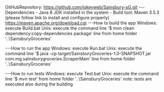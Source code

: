 GitHubRepository: https://github.com/jokeyweb/Sainsbury-sG.git
---Dependencies
		- Java 8 JDK installed in the system
		- Build tool: Maven 3.5.3 (please follow link to install and configure properly)
						https://maven.apache.org/download.cgi
---How to build the app
		Windows: execute Build.bat
		Unix: execute the command line '$ mvn clean dependency:copy-dependencies package' line from home folder '..\SainsburyGroceries'

---How to run the app
		Windows: execute Run.bat
		Unix: execute the command line '$ java -cp target/SainsburyGroceries-1.0-SNAPSHOT.jar com.mg.sainsburygroceries.ScraperMain' line from home folder '..\SainsburyGroceries'
		
---How to run tests
		Windows: execute Test.bat
		Unix: execute the command line '$ mvn test' from home folder '..\SainsburyGroceries'
	note: tests are executed also during the building
